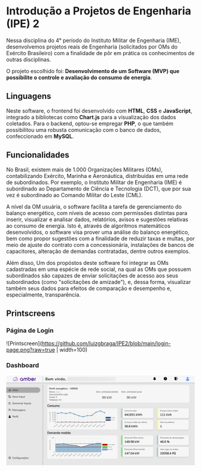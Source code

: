 
# Introdução a Projetos de Engenharia (IPE) 2

Nessa disciplina do 4° período do Instituto Militar de Engenharia (IME), desenvolvemos projetos reais de Engenharia (solicitados
por OMs do Exército Brasileiro) com a finalidade de pôr em prática os conhecimentos de outras disciplinas. 

O projeto escolhido foi: **Desenvolvimento de um Software (MVP) que possibilite o controle e avaliação do consumo de energia**.

## Linguagens

Neste software, o frontend foi desenvolvido com **HTML**, **CSS** e **JavaScript**, integrado a bibliotecas como **Chart.js** para a visualização dos dados coletados. Para o backend, optou-se empregar **PHP**, o que também possibilitou uma robusta comunicação com o banco de dados, confeccionado em **MySQL**.


## Funcionalidades

No Brasil, existem mais de 1.000 Organizações Militares (OMs), contabilizando Exército, Marinha e Aeronáutica, distribuídas em uma rede de subordinados. Por exemplo, o Instituto Militar de Engenharia (IME) é subordinado ao Departamento de Ciência e Tecnologia (DCT), que por sua vez é subordinado ao Comando Militar do Leste (CML).

A nível da OM usuária, o software facilita a tarefa de gerenciamento do balanço energético, com níveis de acesso com permissões distintas para inserir, visualizar e analisar dados, relatórios, avisos e sugestões relativas ao consumo de energia. Isto é, através de algoritmos matemáticos desenvolvidos, o software visa prover uma análise do balanço energético, bem como propor sugestões com a finalidade de reduzir taxas e multas, por meio de ajuste do contrato com a concessionária, instalações de bancos de capacitores, alteração de demandas contratadas, dentre outros exemplos.

Além disso, Um dos propóstos deste software foi integrar as OMs cadastradas em uma espécie de rede social, na qual as OMs que possuem subordinados são capazes de enviar solicitações de acesso aos seus subordinados (como "solicitações de amizade"), e, dessa forma, visualizar também seus dados para efeitos de comparação e desempenho e, especialmente, transparência.

## Printscreens

### Página de Login

![Printscreen](https://github.com/luizgbraga/IPE2/blob/main/login-page.png?raw=true | width=100)

### Dashboard

![Printscreen](https://github.com/luizgbraga/IPE2/blob/main/home-page.png?raw=true)
